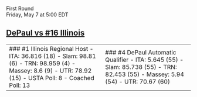 First Round  
Friday, May 7 at 5:00 EDT
## [DePaul vs #16 Illinois](https://www.ncaa.com/game/5833373) 

<table><tr><td>  
### #1 Illinois  
Regional Host  
- ITA: 36.816 (18)  
- Slam: 98.81 (6)  
- TRN: 98.959 (4)  
- Massey: 8.6 (9)  
- UTR: 78.92 (15)  
- USTA Poll: 8  
- Coached Poll: 13  
</td><td>  
### #4 DePaul  
Automatic Qualifier  
- ITA: 5.645 (55)  
- Slam: 85.738 (55)  
- TRN: 82.453 (55)  
- Massey: 5.94 (54)  
- UTR: 70.67 (60)  
</td></tr></table>  